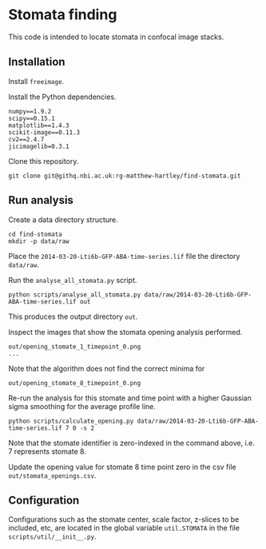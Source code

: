 # Stomata finding

This code is intended to locate stomata in confocal image stacks.

## Installation

Install ``freeimage``.

Install the Python dependencies.

```
numpy==1.9.2
scipy==0.15.1
matplotlib==1.4.3
scikit-image==0.11.3
cv2==2.4.7
jicimagelib=0.3.1
```

Clone this repository.

```
git clone git@githq.nbi.ac.uk:rg-matthew-hartley/find-stomata.git
```

## Run analysis

Create a data directory structure.

```
cd find-stomata
mkdir -p data/raw
```

Place the ``2014-03-20-Lti6b-GFP-ABA-time-series.lif`` file the directory
``data/raw``.

Run the ``analyse_all_stomata.py`` script.

```
python scripts/analyse_all_stomata.py data/raw/2014-03-20-Lti6b-GFP-ABA-time-series.lif out
```

This produces the output directory ``out``.

Inspect the images that show the stomata opening analysis performed.

```
out/opening_stomate_1_timepoint_0.png
...
```

Note that the algorithm does not find the correct minima for 

```
out/opening_stomate_8_timepoint_0.png
```

Re-run the analysis for this stomate and time point with a higher Gaussian
sigma smoothing for the average profile line.

```
python scripts/calculate_opening.py data/raw/2014-03-20-Lti6b-GFP-ABA-time-series.lif 7 0 -s 2
```

Note that the stomate identifier is zero-indexed in the command above, i.e. 7
represents stomate 8.

Update the opening value for stomate 8 time point zero in the csv file
``out/stomata_openings.csv``.

## Configuration

Configurations such as the stomate center, scale factor, z-slices to be
included, etc, are located in the global variable ``util.STOMATA`` in the file
``scripts/util/__init__.py``.
